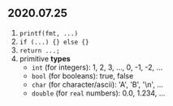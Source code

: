 ## 2020.07.25

1. `printf(fmt, ...)`
2. `if (...) {} else {}`
3. `return ...;`
4. primitive **types**
   * `int` (for integers): 1, 2, 3, ..., 0, -1, -2, ...
   * `bool` (for booleans): true, false
   * `char` (for character/ascii): 'A', 'B', '\n', ...
   * `double` (for `real` numbers): 0.0, 1.234, ...
